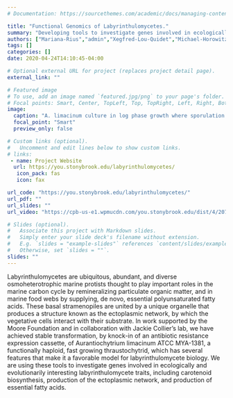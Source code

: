 ```yaml
---
# Documentation: https://sourcethemes.com/academic/docs/managing-content/

title: "Functional Genomics of Labyrinthulomycetes."
summary: "Developing tools to investigate genes involved in ecologically and evolutionarily interesting labyrinthulomycete traits, including carotenoid biosynthesis and the production of the ectoplasmic network."
authors: ["Mariana-Rius","admin","Xegfred-Lou-Quidet","Michael-Horowitz","Anbarasu-Karthikaichamy"]
tags: []
categories: []
date: 2020-04-24T14:10:45-04:00

# Optional external URL for project (replaces project detail page).
external_link: ""

# Featured image
# To use, add an image named `featured.jpg/png` to your page's folder.
# Focal points: Smart, Center, TopLeft, Top, TopRight, Left, Right, BottomLeft, Bottom, BottomRight.
image:
  caption: "A. limacinum culture in log phase growth where sporulation has taken place. Zoospores are somewhat ovoid in shape and can swim at great speed. A great variability in cell size exists within the culture; the zoospores are 5-8 μm wide, whilst the largest vegetative cells are 20-32 μm wide."
  focal_point: "Smart"
  preview_only: false

# Custom links (optional).
#   Uncomment and edit lines below to show custom links.
# links:
 - name: Project Website
  url: https://you.stonybrook.edu/labyrinthulomycetes/
   icon_pack: fas
   icon: fax

url_code: "https://you.stonybrook.edu/labyrinthulomycetes/"
url_pdf: ""
url_slides: ""
url_video: "https://cpb-us-e1.wpmucdn.com/you.stonybrook.edu/dist/4/2073/files/2017/03/field22-1wx9sjn.gif"

# Slides (optional).
#   Associate this project with Markdown slides.
#   Simply enter your slide deck's filename without extension.
#   E.g. `slides = "example-slides"` references `content/slides/example-slides.md`.
#   Otherwise, set `slides = ""`.
slides: ""
---
```

Labyrinthulomycetes are ubiquitous, abundant, and diverse osmoheterotrophic marine protists thought to play important roles in the marine carbon cycle by remineralizing particulate organic matter, and in marine food webs by supplying, de novo, essential polyunsaturated fatty acids. These basal stramenopiles are united by a unique organelle that produces a structure known as the ectoplasmic network, by which the vegetative cells interact with their substrate. In work supported by the Moore Foundation and in collaboration with Jackie Collier’s lab, we have achieved stable transformation, by knock-in of an antibiotic resistance expression cassette, of Aurantiochytrium limacinum ATCC MYA-1381, a functionally haploid, fast growing thraustochytrid, which has several features that make it a favorable model for labyrinthulomycete biology. We are using these tools to investigate genes involved in ecologically and evolutionarily interesting labyrinthulomycete traits, including carotenoid biosynthesis, production of the ectoplasmic network, and production of essential fatty acids.